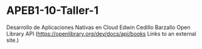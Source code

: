 # APEB1-10-Taller-1
Desarrollo de Aplicaciones Nativas en Cloud
Edwin Cedillo Barzallo
Open Library API (https://openlibrary.org/dev/docs/api/books Links to an external site.)
